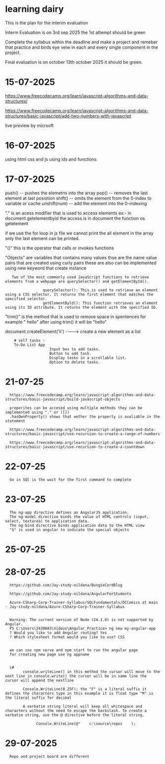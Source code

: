 # learning dairy

 This is the plan for the interim evaluation 

 Interm Evaluation is on 3rd sep 2025 the 1st attempt should be green

 Complete the syllabus within the deadline and make a project and remeber that practice and birds eye veiw in each and every single component in the project.

 Final evaluation is on october 13th  october 2025 it should be green.


 # 15-07-2025

https://www.freecodecamp.org/learn/javascript-algorithms-and-data-structures/

https://www.freecodecamp.org/learn/javascript-algorithms-and-data-structures/basic-javascript/add-two-numbers-with-javascript

live preview by micrsoft

 # 16-07-2025
using html css and js using ids and functions

 # 17-07-2025

 push()  -- pushes the elemetns into the array
 pop()  -- removes the last element at last posiotion
 shift() -- omits the element from the 0-index to variable or cache
 unshift(num) -- add the element into the 0-indexing

 "." is an acess modifier that is used to access elements 
 ex:- in document.getelementbyid the access is in document the function os getelement

 if we use the for loop in js file we cannot print the all element in the array only the last element can be printed.

 "()" this is the operator that calls or invokes functions

 "Objects" are variables that contains many values 
       thse are the name value pairs that are created using curly pairs
       these are also can be implemented using new keyword that create instance 

       Two of the most commonly used JavaScript functions to retrieve elements from a webpage are querySelector() and getElementById().

                     querySelector(): This is used to retrieve an element using a CSS selector. It returns the first element that matches the specified selector.
                     getElementByld(): This function retrieves an element using its ID attribute. It returns the element with the specified ID.
 
 "trim()" is the method that is used to remove space in spentences for example " hello" after using trim() it will be "hello"

 document.createElement('li') ----> create a new element as a list


        # self tasks : 
        To-Do List App
                        Input box to add tasks.
                        Button to add task.
                        Display tasks in a scrollable list.
                        Option to delete tasks.

# 21-07-25

      https://www.freecodecamp.org/learn/javascript-algorithms-and-data-structures/basic-javascript/build-javascript-objects

      properites can be accesed using multiple methods they can be implemented using "." or ([]) 
      .hasOwnProperty() shows that wether the property is avaliable in the statement

      https://www.freecodecamp.org/learn/javascript-algorithms-and-data-structures/basic-javascript/use-recursion-to-create-a-range-of-numbers

      https://www.freecodecamp.org/learn/javascript-algorithms-and-data-structures/basic-javascript/use-recursion-to-create-a-countdown

# 22-07-25

      Go in SQl is the wait for the first command to complete
      
# 23-07-25
      The ng-app directive defines an AngularJS application.
      The ng-model directive binds the value of HTML controls (input, select, textarea) to application data.
      The ng-bind directive binds application data to the HTML view
      "$" is used in angular to indicate the special objects

# 25-07-25
      

# 28-07-25

      https://github.com/Jay-study-nildana/BungieCordBlog
 
      https://github.com/Jay-study-nildana/AngularForStudents
 
      Azure-CSharp-Corp-Trainer-Syllabus/SQLFundamentals/DCComics at main · Jay-study-nildana/Azure-CSharp-Corp-Trainer-Syllabus
      

      Warning: The current version of Node (24.1.0) is not supported by Angular.
      PS C:\Users\2430683\Videos\Angular_Practice> ng new my-angular-app
      ? Would you like to add Angular routing? Yes
      ? Which stylesheet format would you like to use? CSS


      we can use npm serve and npm start to run the angular page
      for creating new page use ng appname


      c#
            console.writeLine() in this method the cursor will move to the next line in console.write() the cursor will be in same line the cursor will append the nextline

            Console.WriteLine(0.25F); the "F" is a literal suffix it defines the characters type in this example it is float type "M" is the literal suffix for decimal

            A verbatim string literal will keep all whitespace and characters without the need to escape the backslash. To create a verbatim string, use the @ directive before the literal string.

                  Console.WriteLine(@"    c:\source\repos    );

# 29-07-2025
      Repo and project board are different
      
